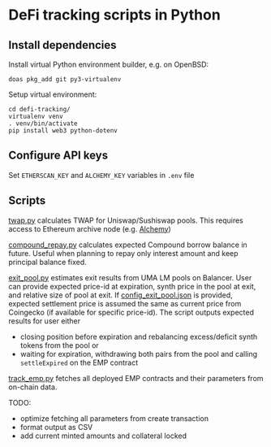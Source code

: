 # DeFi tracking scripts in Python

## Install dependencies

Install virtual Python environment builder, e.g. on OpenBSD:

```
doas pkg_add git py3-virtualenv
```

Setup virtual environment:

```
cd defi-tracking/
virtualenv venv
. venv/bin/activate
pip install web3 python-dotenv
```

## Configure API keys

Set `ETHERSCAN_KEY` and `ALCHEMY_KEY` variables in `.env` file

## Scripts

[twap.py](./twap.py) calculates TWAP for Uniswap/Sushiswap pools. This requires access to Ethereum archive node (e.g. [Alchemy](https://www.alchemyapi.io/))

[compound_repay.py](./compound_repay.py) calculates expected Compound borrow balance in future. Useful when planning to repay only interest amount and keep principal balance fixed.

[exit_pool.py](./exit_pool.py) estimates exit results from UMA LM pools on Balancer. User can provide expected price-id at expiration, synth price in the pool at exit, and relative size of pool at exit. If [config_exit_pool.json](./config_exit_pool.json) is provided, expected settlement price is assumed the same as current price from Coingecko (if available for specific price-id). The script outputs expected results for user either

* closing position before expiration and rebalancing excess/deficit synth tokens from the pool or
* waiting for expiration, withdrawing both pairs from the pool and calling `settleExpired` on the EMP contract

[track_emp.py](./track_emp.py) fetches all deployed EMP contracts and their parameters from on-chain data.

TODO:

* optimize fetching all parameters from create transaction
* format output as CSV
* add current minted amounts and collateral locked
